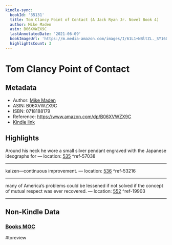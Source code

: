 ```yaml
---
kindle-sync:
  bookId: '35131'
  title: Tom Clancy Point of Contact (A Jack Ryan Jr. Novel Book 4)
  author: Mike Maden
  asin: B06XVWZX9C
  lastAnnotatedDate: '2021-06-09'
  bookImageUrl: 'https://m.media-amazon.com/images/I/61L1+NBltZL._SY160.jpg'
  highlightsCount: 3
---
```

# Tom Clancy Point of Contact
## Metadata
* Author: [Mike Maden](https://www.amazon.comundefined)
* ASIN: B06XVWZX9C
* ISBN: 0718188179
* Reference: https://www.amazon.com/dp/B06XVWZX9C
* [Kindle link](kindle://book?action=open&asin=B06XVWZX9C)

## Highlights
Around his neck he wore a small silver pendant engraved with the Japanese ideographs for — location: [535](kindle://book?action=open&asin=B06XVWZX9C&location=535) ^ref-57038

---
kaizen—continuous improvement. — location: [536](kindle://book?action=open&asin=B06XVWZX9C&location=536) ^ref-53216

---
many of America’s problems could be lessened if not solved if the concept of mutual respect was ever recovered. — location: [552](kindle://book?action=open&asin=B06XVWZX9C&location=552) ^ref-19903

---
## Non-Kindle Data
### [Books MOC](Books%20MOC.md)
#toreview
